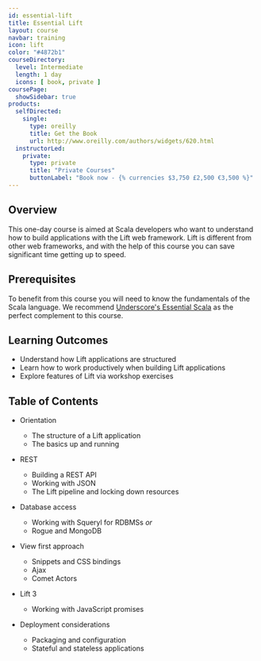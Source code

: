 ```yaml
---
id: essential-lift
title: Essential Lift
layout: course
navbar: training
icon: lift
color: "#4872b1"
courseDirectory:
  level: Intermediate
  length: 1 day
  icons: [ book, private ]
coursePage:
  showSidebar: true
products:
  selfDirected:
    single:
      type: oreilly
      title: Get the Book
      url: http://www.oreilly.com/authors/widgets/620.html
  instructorLed:
    private:
      type: private
      title: "Private Courses"
      buttonLabel: "Book now - {% currencies $3,750 £2,500 €3,500 %}"
---
```


## Overview

This one-day course is aimed at Scala developers who want to understand how to build applications with the Lift web framework. Lift is different from other web frameworks, and with the help of this course you can save significant time getting up to speed.

## Prerequisites

To benefit from this course you will need to know the fundamentals of the Scala language. We recommend [Underscore's Essential Scala](/training/courses/essential-scala) as the perfect complement to this course.

## Learning Outcomes

- Understand how Lift applications are structured
- Learn how to work productively when building Lift applications
- Explore features of Lift via workshop exercises

## Table of Contents

- Orientation
  - The structure of a Lift application
  - The basics up and running

- REST
  - Building a REST API
  - Working with JSON
  - The Lift pipeline and locking down resources

- Database access
  - Working with Squeryl for RDBMSs _or_
  - Rogue and MongoDB

- View first approach
  - Snippets and CSS bindings
  - Ajax
  - Comet Actors

- Lift 3
  - Working with JavaScript promises

- Deployment considerations
  - Packaging and configuration
  - Stateful and stateless applications
